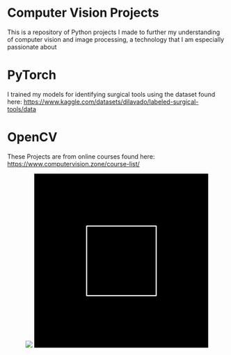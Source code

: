 # Computer Vision Projects
This is a repository of Python projects I made to further my understanding of computer vision and image processing, a technology that I am especially passionate about

# PyTorch
I trained my models for identifying surgical tools using the dataset found here: https://www.kaggle.com/datasets/dilavado/labeled-surgical-tools/data

# OpenCV
These Projects are from online courses found here: https://www.computervision.zone/course-list/

<p align="center">
  <img src="YOLO/Detect.gif" width="300" />
  <img src="OpenCV/Cube.gif" width="400" />
</p>

